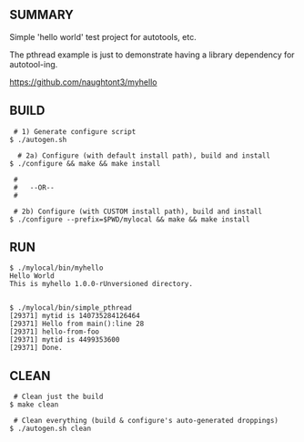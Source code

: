 
SUMMARY
-------
Simple 'hello world' test project for autotools, etc.

The pthread example is just to demonstrate having a 
library dependency for autotool-ing.

https://github.com/naughtont3/myhello

BUILD
-----

     # 1) Generate configure script
    $ ./autogen.sh

      # 2a) Configure (with default install path), build and install
    $ ./configure && make && make install
     
     #
     #   --OR--
     #

     # 2b) Configure (with CUSTOM install path), build and install
    $ ./configure --prefix=$PWD/mylocal && make && make install


RUN
---

    $ ./mylocal/bin/myhello 
    Hello World
    This is myhello 1.0.0-rUnversioned directory.


    $ ./mylocal/bin/simple_pthread 
    [29371] mytid is 140735284126464
    [29371] Hello from main():line 28
    [29371] hello-from-foo
    [29371] mytid is 4499353600
    [29371] Done.


CLEAN
-----

     # Clean just the build
    $ make clean

     # Clean everything (build & configure's auto-generated droppings)
    $ ./autogen.sh clean


